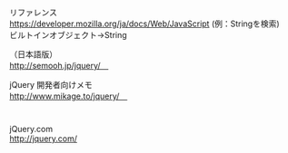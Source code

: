 リファレンス  
https://developer.mozilla.org/ja/docs/Web/JavaScript
(例：Stringを検索)  
ビルトインオブジェクト→String  
  
（日本語版）  
http://semooh.jp/jquery/　  
　  
  
jQuery 開発者向けメモ  
http://www.mikage.to/jquery/　  
　  
　  
jQuery.com  
http://jquery.com/
